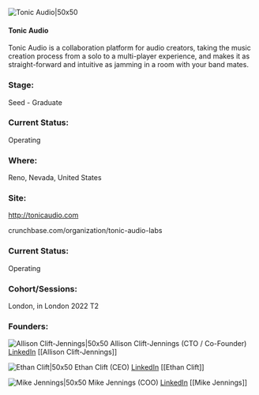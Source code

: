 

![Tonic Audio|50x50](https://apimg.techstars.com/profiles/1657918381326_603267.png)

#### Tonic Audio
Tonic Audio is a collaboration platform for audio creators, taking the music creation process from a solo to a multi-player experience, and makes it as straight-forward and intuitive as jamming in a room with your band mates.

### Stage: 
Seed - Graduate 

### Current Status: 
Operating

### Where:
Reno, Nevada, United States

### Site:
http://tonicaudio.com



crunchbase.com/organization/tonic-audio-labs

### Current Status: 
Operating

### Cohort/Sessions: 
London, in London 2022 T2

### Founders: 

![Allison Clift-Jennings|50x50](https://apimg.techstars.com/connect/images/image_files/6182f02cab003f73c25591b3/original/Main_Headshot.jpg) Allison Clift-Jennings (CTO / Co-Founder) [LinkedIn](https://linkedin.com/in/amcjen) [[Allison Clift-Jennings]]

![Ethan Clift|50x50](https://www.f6s.com/content-resource/profiles/2657152_th2.jpg) Ethan Clift (CEO) [LinkedIn](https://linkedin.com/in/ethan-clift-b7201a165) [[Ethan Clift]]

![Mike Jennings|50x50]() Mike Jennings (COO) [LinkedIn](https://linkedin.com/in/mcjennings) [[Mike Jennings]]


